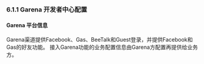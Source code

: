 ### 6.1.1  Garena 开发者中心配置

#### Garena 平台信息    
    
 Garena渠道提供Facebook、Gas、BeeTalk和Guest登录，并提供Facebook和Gas的好友功能。
接入Garena功能的业务配置信息由Garena方配置再提供给业务方。


